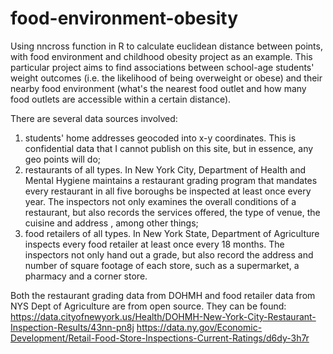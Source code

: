 # food-environment-obesity
Using nncross function in R to calculate euclidean distance between points, with food environment and childhood obesity project as an example. This particular project aims to find associations between school-age students' weight outcomes (i.e. the likelihood of being overweight or obese) and their nearby food environment (what's the nearest food outlet and how many food outlets are accessible within a certain distance).

There are several data sources involved:
1) students' home addresses geocoded into x-y coordinates. This is confidential data that I cannot publish on this site, but in essence, any geo points will do;
2) restaurants of all types. In New York City, Department of Health and Mental Hygiene maintains a restaurant grading program that mandates every restaurant in all five boroughs be inspected at least once every year. The inspectors not only examines the overall conditions of a restaurant, but also records the services offered, the type of venue, the cuisine and address , among other things;
3) food retailers of all types. In New York State, Department of Agriculture inspects every food retailer at least once every 18 months. The inspectors not only hand out a grade, but also record the address and number of square footage of each store, such as a supermarket, a pharmacy and a corner store.

Both the restaurant grading data from DOHMH and food retailer data from NYS Dept of Agriculture are from open source. They can be found:
https://data.cityofnewyork.us/Health/DOHMH-New-York-City-Restaurant-Inspection-Results/43nn-pn8j
https://data.ny.gov/Economic-Development/Retail-Food-Store-Inspections-Current-Ratings/d6dy-3h7r
